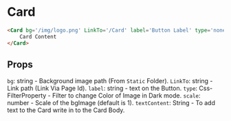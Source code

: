 # Card


```html title='index.mdx'  showLineNumbers
<Card bg='/img/logo.png' LinkTo='/Card' label='Button Label' type='none' scale={.7}>
    Card Content
</Card>
```

## Props

`bg`: string - Background image path (From `Static` Folder).
`LinkTo`: string - Link path (Link Via Page Id).
`label`: string - text on the Button.
`type`: Css-FilterProperty - Filter to change Color of Image in Dark mode.
`scale`: number - Scale of the bgImage (default is 1).
`textContent`: String - To add text to the Card write in to the Card Body.


